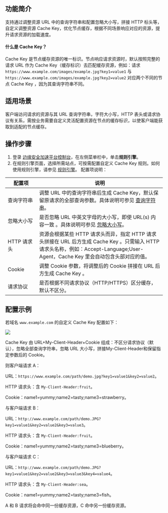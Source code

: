 ## 功能简介
支持通过调整资源 URL 中的查询字符串和配置忽略大小写，拼接 HTTP 标头等，自定义调整资源 Cache Key，优化节点缓存，根据不同场景响应对应的资源，提升请求资源的加载速度。

#### 什么是 Cache Key？
Cache Key 是节点缓存资源的唯一标识。节点响应请求资源时，默认按照完整的请求 URL 作为 Cache Key（缓存标识）去匹配缓存资源，例如：请求 `https://www.example.com/images/example.jpg?key1=value1` 与 `https://www.example.com/images/example.jpg?key2=value2` 对应两个不同的节点 Cache Key ，因为其查询字符串不同。

## 适用场景
客户端访问请求的资源与其 URL 查询字符串，字符大小写，HTTP 表头或请求协议有关系，需按业务需要自定义灵活配置资源在节点的缓存标识，以使客户端能获取到适配的节点缓存。

## 操作步骤
1. 登录 [边缘安全加速平台控制台](https://console.cloud.tencent.com/edgeone)，在左侧菜单栏中，单击**规则引擎**。
2. 在规则引擎页面，选择所需站点，可按需配置自定义 Cache Key 规则。如何使用规则引擎，请参见 [规则引擎](https://cloud.tencent.com/document/product/1552/70901)。
   配置项说明：
<table>
<thead>
<tr>
<th width="20%">配置项</th>
<th width="80%">说明</th>
</tr>
</thead>
<tbody><tr>
<td align="left">查询字符串</td>
<td align="left">调整 URL 中的查询字符串后生成 Cache Key，默认保留原请求的全部查询参数。具体说明可参见 <a href="https://cloud.tencent.com/document/product/1552/70751">查询字符串</a>。</td>
</tr>
<tr>
<td align="left">忽略大小写</td>
<td align="left">是否忽略 URL 中英文字母的大小写，即使 URL(s) 内容一致 。具体说明可参见 <a href="https://cloud.tencent.com/document/product/1552/70750">忽略大小写</a>。</td>
</tr>
<tr>
<td align="left">HTTP 请求头</td>
<td align="left">资源会根据某些 HTTP 请求头而异，指定 HTTP 请求头拼接在 URL 后方生成 Cache Key 。只需输入 HTTP 请求头名称，例如：Accept-Language;User-Agent，Cache Key 里会自动包含头部对应的值。</td>
</tr>
<tr>
<td align="left">Cookie</td>
<td align="left">调整 Cookie 参数，将调整后的 Cookie 拼接在 URL 后方生成 Cache Key 。</td>
</tr>
<tr>
<td align="left">请求协议</td>
<td align="left">是否根据不同请求协议（HTTP/HTTPS）区分缓存，默认不区分。</td>
</tr>
</tbody></table>

## 配置示例

若域名 `www.example.com`  的自定义 Cache Key 配置如下：

![](https://qcloudimg.tencent-cloud.cn/raw/dfb83780eecd2657c0a80ec953fb7f5f.png)

Cache Key 由 URL+My-Client-Header+Cookie 组成：不区分请求协议（默认），忽略全部查询字符串，忽略 URL 大小写，拼接My-Client-Header和保留指定参数后的 Cookie。

则客户端请求 A：

URL：`https://www.example.com/path/demo.jpg?key1=value1&key2=value2`。

HTTP 请求头：含 `My-Client-Header:fruit`。

Cookie：name1=yummy;name2=tasty;name3=strawberry。

与客户端请求 B：

URL：`http://www.example.com/path/demo.JPG?key1=value1&key2=value2&key3=value3`。

HTTP 请求头：含 `My-Client-Header:fruit`。

Cookie：name1=yummy;name2=tasty;name3=blueberry。

与客户端请求 C：

URL：`http://www.example.com/path/demo.JPG?key1=value1&key2=value2&key3=value3&key4=value4`。

HTTP 请求头：含 `My-Client-Header:sea`。

Cookie：name1=yummy;name2=tasty;name3=fish。


A 和 B 请求将会命中同一份缓存资源，C 命中另一份缓存资源。

